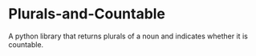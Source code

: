 # Plurals-and-Countable
A python library that returns plurals of a noun and indicates whether it is countable.
